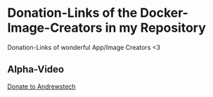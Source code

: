 # Donation-Links of the Docker-Image-Creators in my Repository

Donation-Links of wonderful App/Image Creators
<3




## Alpha-Video

[Donate to Andrewstech](https://paypal.me/andrewstechyoutube "Andrew's Tech Paypal")

